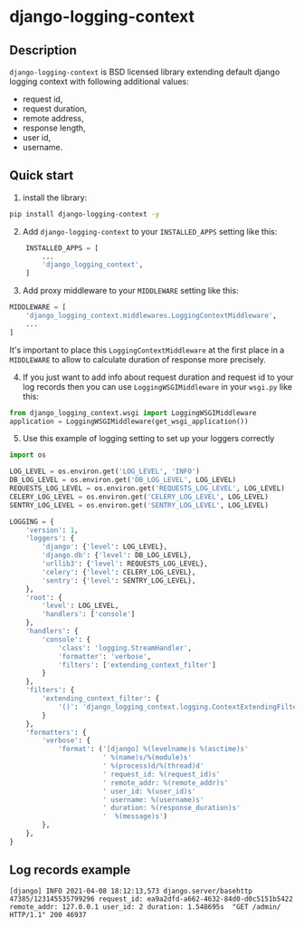 # django-logging-context

## Description
`django-logging-context` is BSD licensed library extending default django 
logging context with following additional values:

- request id,
- request duration,
- remote address,
- response length,
- user id,
- username.

## Quick start

1. install the library:
```bash
pip install django-logging-context -y
```

2. Add `django-logging-context` to your `INSTALLED_APPS` setting like this:
```Python
    INSTALLED_APPS = [
        ...
        'django_logging_context',
    ]
```

3. Add proxy middleware to your `MIDDLEWARE` setting like this:
```Python
MIDDLEWARE = [
    'django_logging_context.middlewares.LoggingContextMiddleware',
    ...
]
```
It's important to place this `LoggingContextMiddleware` at the first place in 
a `MIDDLEWARE` to allow to calculate duration of response more precisely.

4. If you just want to add info about request duration and request id to your 
   log records then you can use `LoggingWSGIMiddleware` in your `wsgi.py` like
   this:
```Python
from django_logging_context.wsgi import LoggingWSGIMiddleware
application = LoggingWSGIMiddleware(get_wsgi_application())
```

5. Use this example of logging setting to set up your loggers correctly

```Python
import os

LOG_LEVEL = os.environ.get('LOG_LEVEL', 'INFO')
DB_LOG_LEVEL = os.environ.get('DB_LOG_LEVEL', LOG_LEVEL)
REQUESTS_LOG_LEVEL = os.environ.get('REQUESTS_LOG_LEVEL', LOG_LEVEL)
CELERY_LOG_LEVEL = os.environ.get('CELERY_LOG_LEVEL', LOG_LEVEL)
SENTRY_LOG_LEVEL = os.environ.get('SENTRY_LOG_LEVEL', LOG_LEVEL)

LOGGING = {
    'version': 1,
    'loggers': {
        'django': {'level': LOG_LEVEL},
        'django.db': {'level': DB_LOG_LEVEL},
        'urllib3': {'level': REQUESTS_LOG_LEVEL},
        'celery': {'level': CELERY_LOG_LEVEL},
        'sentry': {'level': SENTRY_LOG_LEVEL},
    },
    'root': {
        'level': LOG_LEVEL,
        'handlers': ['console']
    },
    'handlers': {
        'console': {
            'class': 'logging.StreamHandler',
            'formatter': 'verbose',
            'filters': ['extending_context_filter']
        }
    },
    'filters': {
        'extending_context_filter': {
            '()': 'django_logging_context.logging.ContextExtendingFilter'
        }
    },
    'formatters': {
        'verbose': {
            'format': ('[django] %(levelname)s %(asctime)s'
                       ' %(name)s/%(module)s'
                       ' %(process)d/%(thread)d'
                       ' request_id: %(request_id)s'
                       ' remote_addr: %(remote_addr)s'
                       ' user_id: %(user_id)s'
                       ' username: %(username)s'
                       ' duration: %(response_duration)s'
                       '  %(message)s')
        },
    },
}
```

## Log records example
```log
[django] INFO 2021-04-08 18:12:13,573 django.server/basehttp 47385/123145535799296 request_id: ea9a2dfd-a662-4632-84d0-d0c5151b5422 remote_addr: 127.0.0.1 user_id: 2 duration: 1.548695s  "GET /admin/ HTTP/1.1" 200 46937
```